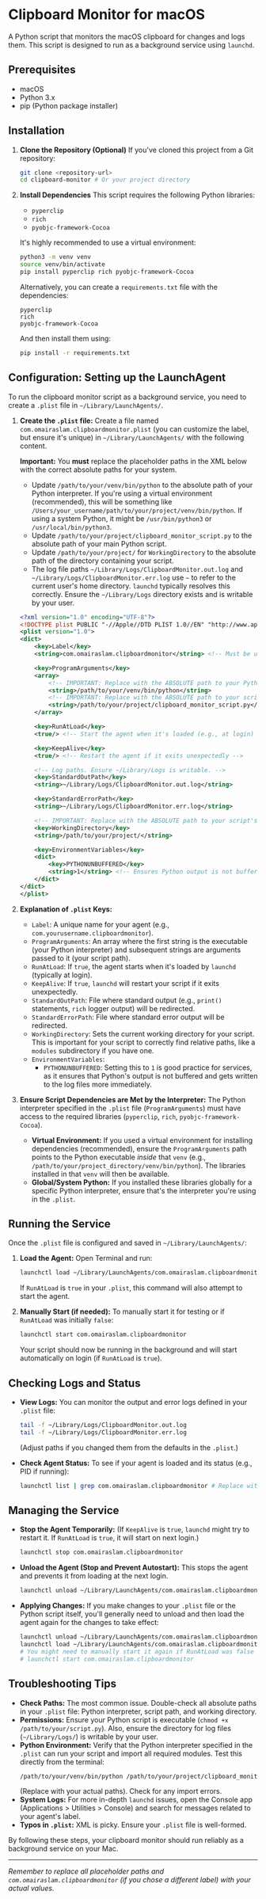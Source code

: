 # Clipboard Monitor for macOS

A Python script that monitors the macOS clipboard for changes and logs them. This script is designed to run as a background service using `launchd`.

## Prerequisites

*   macOS
*   Python 3.x
*   pip (Python package installer)

## Installation

1.  **Clone the Repository (Optional)**
    If you've cloned this project from a Git repository:
    ```bash
    git clone <repository-url>
    cd clipboard-monitor # Or your project directory
    ```

2.  **Install Dependencies**
    This script requires the following Python libraries:
    *   `pyperclip`
    *   `rich`
    *   `pyobjc-framework-Cocoa`

    It's highly recommended to use a virtual environment:
    ```bash
    python3 -m venv venv
    source venv/bin/activate
    pip install pyperclip rich pyobjc-framework-Cocoa
    ```
    Alternatively, you can create a `requirements.txt` file with the dependencies:
    ```
    pyperclip
    rich
    pyobjc-framework-Cocoa
    ```
    And then install them using:
    ```bash
    pip install -r requirements.txt
    ```

## Configuration: Setting up the LaunchAgent

To run the clipboard monitor script as a background service, you need to create a `.plist` file in `~/Library/LaunchAgents/`.

1.  **Create the `.plist` file:**
    Create a file named `com.omairaslam.clipboardmonitor.plist` (you can customize the label, but ensure it's unique) in `~/Library/LaunchAgents/` with the following content.

    **Important:** You **must** replace the placeholder paths in the XML below with the correct absolute paths for your system.
    *   Update `/path/to/your/venv/bin/python` to the absolute path of your Python interpreter. If you're using a virtual environment (recommended), this will be something like `/Users/your_username/path/to/your/project/venv/bin/python`. If using a system Python, it might be `/usr/bin/python3` or `/usr/local/bin/python3`.
    *   Update `/path/to/your/project/clipboard_monitor_script.py` to the absolute path of your main Python script.
    *   Update `/path/to/your/project/` for `WorkingDirectory` to the absolute path of the directory containing your script.
    *   The log file paths `~/Library/Logs/ClipboardMonitor.out.log` and `~/Library/Logs/ClipboardMonitor.err.log` use `~` to refer to the current user's home directory. `launchd` typically resolves this correctly. Ensure the `~/Library/Logs` directory exists and is writable by your user.

    ```xml
    <?xml version="1.0" encoding="UTF-8"?>
    <!DOCTYPE plist PUBLIC "-//Apple//DTD PLIST 1.0//EN" "http://www.apple.com/DTDs/PropertyList-1.0.dtd">
    <plist version="1.0">
    <dict>
        <key>Label</key>
        <string>com.omairaslam.clipboardmonitor</string> <!-- Must be unique. Convention: reverse domain name. -->

        <key>ProgramArguments</key>
        <array>
            <!-- IMPORTANT: Replace with the ABSOLUTE path to your Python interpreter -->
            <string>/path/to/your/venv/bin/python</string>
            <!-- IMPORTANT: Replace with the ABSOLUTE path to your script -->
            <string>/path/to/your/project/clipboard_monitor_script.py</string>
        </array>

        <key>RunAtLoad</key>
        <true/> <!-- Start the agent when it's loaded (e.g., at login) -->

        <key>KeepAlive</key>
        <true/> <!-- Restart the agent if it exits unexpectedly -->

        <!-- Log paths. Ensure ~/Library/Logs is writable. -->
        <key>StandardOutPath</key>
        <string>~/Library/Logs/ClipboardMonitor.out.log</string>

        <key>StandardErrorPath</key>
        <string>~/Library/Logs/ClipboardMonitor.err.log</string>

        <!-- IMPORTANT: Replace with the ABSOLUTE path to your script's working directory -->
        <key>WorkingDirectory</key>
        <string>/path/to/your/project/</string>

        <key>EnvironmentVariables</key>
        <dict>
            <key>PYTHONUNBUFFERED</key>
            <string>1</string> <!-- Ensures Python output is not buffered -->
        </dict>
    </dict>
    </plist>
    ```

2.  **Explanation of `.plist` Keys:**
    *   `Label`: A unique name for your agent (e.g., `com.yourusername.clipboardmonitor`).
    *   `ProgramArguments`: An array where the first string is the executable (your Python interpreter) and subsequent strings are arguments passed to it (your script path).
    *   `RunAtLoad`: If `true`, the agent starts when it's loaded by `launchd` (typically at login).
    *   `KeepAlive`: If `true`, `launchd` will restart your script if it exits unexpectedly.
    *   `StandardOutPath`: File where standard output (e.g., `print()` statements, `rich` logger output) will be redirected.
    *   `StandardErrorPath`: File where standard error output will be redirected.
    *   `WorkingDirectory`: Sets the current working directory for your script. This is important for your script to correctly find relative paths, like a `modules` subdirectory if you have one.
    *   `EnvironmentVariables`:
        *   `PYTHONUNBUFFERED`: Setting this to `1` is good practice for services, as it ensures that Python's output is not buffered and gets written to the log files more immediately.

3.  **Ensure Script Dependencies are Met by the Interpreter:**
    The Python interpreter specified in the `.plist` file (`ProgramArguments`) must have access to the required libraries (`pyperclip`, `rich`, `pyobjc-framework-Cocoa`).
    *   **Virtual Environment:** If you used a virtual environment for installing dependencies (recommended), ensure the `ProgramArguments` path points to the Python executable *inside* that `venv` (e.g., `/path/to/your/project_directory/venv/bin/python`). The libraries installed in that `venv` will then be available.
    *   **Global/System Python:** If you installed these libraries globally for a specific Python interpreter, ensure that's the interpreter you're using in the `.plist`.

## Running the Service

Once the `.plist` file is configured and saved in `~/Library/LaunchAgents/`:

1.  **Load the Agent:**
    Open Terminal and run:
    ```bash
    launchctl load ~/Library/LaunchAgents/com.omairaslam.clipboardmonitor.plist
    ```
    If `RunAtLoad` is `true` in your `.plist`, this command will also attempt to start the agent.

2.  **Manually Start (if needed):**
    To manually start it for testing or if `RunAtLoad` was initially `false`:
    ```bash
    launchctl start com.omairaslam.clipboardmonitor
    ```
    Your script should now be running in the background and will start automatically on login (if `RunAtLoad` is `true`).

## Checking Logs and Status

*   **View Logs:**
    You can monitor the output and error logs defined in your `.plist` file:
    ```bash
    tail -f ~/Library/Logs/ClipboardMonitor.out.log
    tail -f ~/Library/Logs/ClipboardMonitor.err.log
    ```
    (Adjust paths if you changed them from the defaults in the `.plist`.)

*   **Check Agent Status:**
    To see if your agent is loaded and its status (e.g., PID if running):
    ```bash
    launchctl list | grep com.omairaslam.clipboardmonitor # Replace with your Label or part of it
    ```

## Managing the Service

*   **Stop the Agent Temporarily:**
    (If `KeepAlive` is `true`, `launchd` might try to restart it. If `RunAtLoad` is `true`, it will start on next login.)
    ```bash
    launchctl stop com.omairaslam.clipboardmonitor
    ```

*   **Unload the Agent (Stop and Prevent Autostart):**
    This stops the agent and prevents it from loading at the next login.
    ```bash
    launchctl unload ~/Library/LaunchAgents/com.omairaslam.clipboardmonitor.plist
    ```

*   **Applying Changes:**
    If you make changes to your `.plist` file or the Python script itself, you'll generally need to unload and then load the agent again for the changes to take effect:
    ```bash
    launchctl unload ~/Library/LaunchAgents/com.omairaslam.clipboardmonitor.plist
    launchctl load ~/Library/LaunchAgents/com.omairaslam.clipboardmonitor.plist
    # You might need to manually start it again if RunAtLoad was false or for immediate effect
    # launchctl start com.omairaslam.clipboardmonitor
    ```

## Troubleshooting Tips

*   **Check Paths:** The most common issue. Double-check all absolute paths in your `.plist` file: Python interpreter, script path, and working directory.
*   **Permissions:** Ensure your Python script is executable (`chmod +x /path/to/your/script.py`). Also, ensure the directory for log files (`~/Library/Logs/`) is writable by your user.
*   **Python Environment:** Verify that the Python interpreter specified in the `.plist` can run your script and import all required modules. Test this directly from the terminal:
    ```bash
    /path/to/your/venv/bin/python /path/to/your/project/clipboard_monitor_script.py
    ```
    (Replace with your actual paths). Check for any import errors.
*   **System Logs:** For more in-depth `launchd` issues, open the Console app (Applications > Utilities > Console) and search for messages related to your agent's label.
*   **Typos in `.plist`:** XML is picky. Ensure your `.plist` file is well-formed.

By following these steps, your clipboard monitor should run reliably as a background service on your Mac.

---
*Remember to replace all placeholder paths and `com.omairaslam.clipboardmonitor` (if you chose a different label) with your actual values.*

```